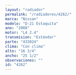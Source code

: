 ```yaml
---
layout: "radiador"
permalink: "/radiadores/4262/"
marca: "Nissan"
modelo: "D-21 Estaquita"
ano: "2008"
motor: "L4 2.4"
transmision: "Estándar"
parte: "433024"
clima: "Con clima"
alto: "16 3/4"
ancho: "25 1/2"
observaciones: ""
id: "4262"
---
```


